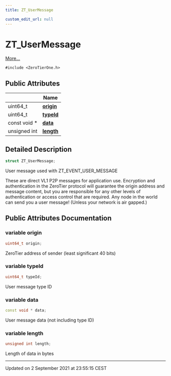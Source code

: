 ```yaml
---
title: ZT_UserMessage

custom_edit_url: null
---
```


# ZT_UserMessage



 [More...](#detailed-description)


`#include <ZeroTierOne.h>`

## Public Attributes

|                | Name           |
| -------------- | -------------- |
| uint64_t | **[origin](/autogen/libztcore/classes/struct_z_t___user_message.md#variable-origin)**  |
| uint64_t | **[typeId](/autogen/libztcore/classes/struct_z_t___user_message.md#variable-typeid)**  |
| const void * | **[data](/autogen/libztcore/classes/struct_z_t___user_message.md#variable-data)**  |
| unsigned int | **[length](/autogen/libztcore/classes/struct_z_t___user_message.md#variable-length)**  |

## Detailed Description

```cpp
struct ZT_UserMessage;
```


User message used with ZT_EVENT_USER_MESSAGE

These are direct VL1 P2P messages for application use. Encryption and authentication in the ZeroTier protocol will guarantee the origin address and message content, but you are responsible for any other levels of authentication or access control that are required. Any node in the world can send you a user message! (Unless your network is air gapped.) 

## Public Attributes Documentation

### variable origin

```cpp
uint64_t origin;
```


ZeroTier address of sender (least significant 40 bits) 


### variable typeId

```cpp
uint64_t typeId;
```


User message type ID 


### variable data

```cpp
const void * data;
```


User message data (not including type ID) 


### variable length

```cpp
unsigned int length;
```


Length of data in bytes 


-------------------------------

Updated on  2 September 2021 at 23:55:15 CEST